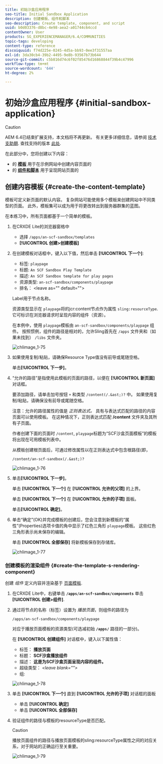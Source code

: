 ```yaml
---
title: 初始沙盒应用程序
seo-title: Initial Sandbox Application
description: 创建模板、组件和脚本
seo-description: Create template, component, and script
uuid: b0d03376-d8bc-4e98-aea2-a01744c64ccd
contentOwner: User
products: SG_EXPERIENCEMANAGER/6.4/COMMUNITIES
topic-tags: developing
content-type: reference
discoiquuid: f74d225e-0245-4d5a-bb93-0ee3f31557aa
exl-id: 3da30cb4-39b2-4495-9e8b-93567b73b644
source-git-commit: c5b816d74c6f02f85476d16868844f39b4c47996
workflow-type: tm+mt
source-wordcount: '644'
ht-degree: 2%

---
```


# 初始沙盒应用程序 {#initial-sandbox-application}

>[!CAUTION]
>
>AEM 6.4已结束扩展支持，本文档将不再更新。 有关更多详细信息，请参阅 [技术支助期](https://helpx.adobe.com/cn/support/programs/eol-matrix.html). 查找支持的版本 [此处](https://experienceleague.adobe.com/docs/).

在此部分中，您将创建以下内容：

* 的 **[模板](#createthepagetemplate)** 用于在示例网站中创建内容页面的
* 的 **[组件和脚本](#create-the-template-s-rendering-component)** 用于呈现网站页面的

## 创建内容模板 {#create-the-content-template}

模板可定义新页面的默认内容。 复杂网站可能使用多个模板来创建网站中不同类型的页面。 此外，模板集可以成为用于将更改转出到服务器群集的蓝图。

在本练习中，所有页面都基于一个简单的模板。

1. 在CRXDE Lite的浏览器窗格中

   * 选择 `/apps/an-scf-sandbox/templates`
   * **[!UICONTROL 创建>创建模板]**

1. 在创建模板对话框中，键入以下值，然后单击 **[!UICONTROL 下一个]**:

   * 标签: `playpage`
   * 标题: `An SCF Sandbox Play Template`
   * 描述: `An SCF Sandbox template for play pages`
   * 资源类型: `an-scf-sandbox/components/playpage`
   * 排名： &lt;leave as=&quot;&quot; default=&quot;&quot;>

   Label用于节点名称。

   资源类型显示在 `playpage`将的jcr:content节点作为属性 `sling:resourceType`. 它可标识在浏览器请求时呈现内容的组件（资源）。

   在本例中，使用 `playpage`模板由 `an-scf-sandbox/components/playpage` 组件。 按照惯例，组件的路径是相对的，允许Sling首先在 `/apps` 文件夹和（如果未找到） `/libs` 文件夹。

   ![chlimage_1-75](assets/chlimage_1-75.png)

1. 如果使用复制/粘贴，请确保Resource Type值没有前导或尾随空格。

   单击&#x200B;**[!UICONTROL 下一步]**。

1. “允许的路径”是指使用此模板的页面的路径，以便在 **[!UICONTROL 新页面]** 对话框。

   要添加路径，请单击加号按钮 `+` 和类型 `/content(/.&ast;)?` 中。 如果使用复制/粘贴，请确保没有前导或尾随空格。

   注意：允许的路径属性的值是 *正则表达式。* 具有与表达式匹配的路径的内容页面可以使用模板。 在这种情况下，正则表达式匹配 **/content** 文件夹及其所有子页面。

   作者创建下面的页面时 `/content`, `playpage`标题为“SCF沙盒页面模板”的模板将出现在可用模板列表中。

   从模板创建根页面后，可通过修改属性以在正则表达式中包含根路径(即，

   `/content/an-scf-sandbox(/.&ast;)?`

   ![chlimage_1-76](assets/chlimage_1-76.png)

1. 单击&#x200B;**[!UICONTROL 下一步]**。

   单击 **[!UICONTROL 下一个]** 在 **[!UICONTROL 允许的父项]** 的上界。

   单击 **[!UICONTROL 下一个]** 在 **[!UICONTROL 允许的子项]** 面板。

   单击&#x200B;**[!UICONTROL 确定]**。

1. 单击“确定”(OK)并完成模板的创建后，您会注意到新模板的“属性”(Properties)选项卡值的角中显示了红色三角形 `playpage`模板。 这些红色三角形表示尚未保存的编辑。

   单击 **[!UICONTROL 全部保存]** 将新模板保存到存储库。

   ![chlimage_1-77](assets/chlimage_1-77.png)

### 创建模板的渲染组件 {#create-the-template-s-rendering-component}

创建 *组件* 定义内容并渲染基于 [页面模板](#createthepagetemplate).

1. 在CRXDE Lite中，右键单击 **`/apps/an-scf-sandbox/components`** 单击 **[!UICONTROL 创建>组件]**.
1. 通过将节点的名称（标签）设置为 *播放页面*，则组件的路径为

   `/apps/an-scf-sandbox/components/playpage`

   对应于播放页面模板的资源类型(可选减初始 **`/apps/`** 路径的一部分)。

   在 **[!UICONTROL 创建组件]** 对话框中，键入以下属性值：

   * 标签： **播放页面**
   * 标题： **SCF沙盒播放组件**
   * 描述： **这是为SCF沙盒页面呈现内容的组件。**
   * 超级类型： *&lt;leave blank=&quot;&quot;>*
   * 组:

   ![chlimage_1-78](assets/chlimage_1-78.png)

1. 单击 **[!UICONTROL 下一个]** 直到 **[!UICONTROL 允许的子项]** 对话框的面板

   * 单击 **[!UICONTROL 确定]**
   * 单击 **[!UICONTROL 全部保存]**

1. 验证组件的路径与模板的resourceType是否匹配。

   >[!CAUTION]
   >
   >播放页面组件的路径与播放页面模板的sling:resourceType属性之间的对应关系，对于网站的正确运行至关重要。

   ![chlimage_1-79](assets/chlimage_1-79.png)
